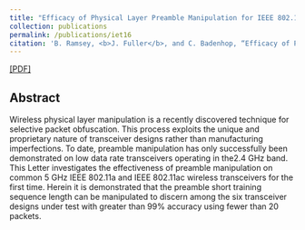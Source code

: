 ```yaml
---
title: "Efficacy of Physical Layer Preamble Manipulation for IEEE 802.11 a/ac"
collection: publications
permalink: /publications/iet16
citation: 'B. Ramsey, <b>J. Fuller</b>, and C. Badenhop, “Efficacy of Physical Layer Preamble Manipulation for IEEE 802.11 a/ac,” <i>IEEE Electronic Letters</i>, 52(8), pp 669-671, 2016.'
---
```

[[PDF]](https://fullerj.github.io/files/iet16.pdf)


## Abstract
Wireless physical layer manipulation is a recently discovered technique for selective packet obfuscation. This process exploits the unique and proprietary nature of transceiver designs rather than manufacturing imperfections. To date, preamble manipulation has only successfully been demonstrated on low data rate transceivers operating in the2.4 GHz band. This Letter investigates the effectiveness of preamble manipulation on common 5 GHz IEEE 802.11a and IEEE 802.11ac wireless transceivers for the first time. Herein it is demonstrated that the preamble short training sequence length can be manipulated to discern among the six transceiver designs under test with greater than 99% accuracy using fewer than 20 packets.
